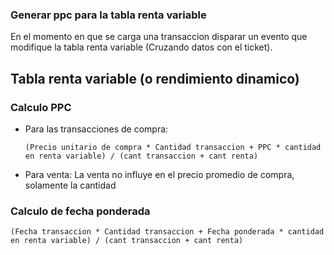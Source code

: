 
### Generar ppc para la tabla renta variable

En el momento en que se carga una transaccion disparar un evento que modifique la tabla renta variable (Cruzando datos con el ticket). 

## Tabla renta variable (o rendimiento dinamico)
### Calculo PPC
- Para las transacciones de compra:

	`(Precio unitario de compra * Cantidad transaccion + PPC * cantidad en renta variable) / (cant transaccion + cant renta)`

- Para venta: 
	La venta no influye en el precio promedio de compra, solamente la cantidad

### Calculo de fecha ponderada
`(Fecha transaccion * Cantidad transaccion + Fecha ponderada * cantidad en renta variable) / (cant transaccion + cant renta)`
